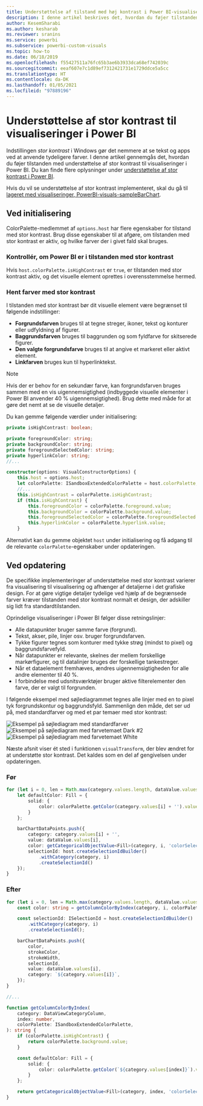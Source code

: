 ```yaml
---
title: Understøttelse af tilstand med høj kontrast i Power BI-visualiseringer i en integreret Power BI-analyse for at få bedre integreret BI-indsigt
description: I denne artikel beskrives det, hvordan du føjer tilstanden med understøttelse af stor kontrast til visualiseringer i Power BI. Aktivér bedre integreret BI-indsigt ved hjælp af Power BI-integreret analyse.
author: KesemSharabi
ms.author: kesharab
ms.reviewer: sranins
ms.service: powerbi
ms.subservice: powerbi-custom-visuals
ms.topic: how-to
ms.date: 06/18/2019
ms.openlocfilehash: f55427511a76fc65b3ae6b3933dca68ef742039c
ms.sourcegitcommit: eeaf607e7c1d89ef7312421731e1729ddce5a5cc
ms.translationtype: HT
ms.contentlocale: da-DK
ms.lasthandoff: 01/05/2021
ms.locfileid: "97889196"
---
```

# <a name="high-contrast-mode-support-in-power-bi-visuals"></a>Understøttelse af stor kontrast til visualiseringer i Power BI

Indstillingen *stor kontrast* i Windows gør det nemmere at se tekst og apps ved at anvende tydeligere farver. I denne artikel gennemgås det, hvordan du føjer tilstanden med understøttelse af stor kontrast til visualiseringer i Power BI. Du kan finde flere oplysninger under [understøttelse af stor kontrast i Power BI](https://powerbi.microsoft.com/blog/power-bi-desktop-june-2018-feature-summary/#highContrast).

Hvis du vil se understøttelse af stor kontrast implementeret, skal du gå til [lageret med visualiseringer, PowerBI-visuals-sampleBarChart](https://github.com/Microsoft/PowerBI-visuals-sampleBarChart/commit/61011c82b66ca0d3321868f1d089c65101ca42e6).

## <a name="on-initialization"></a>Ved initialisering

ColorPalette-medlemmet af `options.host` har flere egenskaber for tilstand med stor kontrast. Brug disse egenskaber til at afgøre, om tilstanden med stor kontrast er aktiv, og hvilke farver der i givet fald skal bruges.

### <a name="detect-that-power-bi-is-in-high-contrast-mode"></a>Kontrollér, om Power BI er i tilstanden med stor kontrast

Hvis `host.colorPalette.isHighContrast` er `true`, er tilstanden med stor kontrast aktiv, og det visuelle element oprettes i overensstemmelse hermed.

### <a name="get-high-contrast-colors"></a>Hent farver med stor kontrast

I tilstanden med stor kontrast bør dit visuelle element være begrænset til følgende indstillinger:

* **Forgrundsfarven** bruges til at tegne streger, ikoner, tekst og konturer eller udfyldning af figurer.
* **Baggrundsfarven** bruges til baggrunden og som fyldfarve for skitserede figurer.
* **Den valgte forgrundsfarve** bruges til at angive et markeret eller aktivt element.
* **Linkfarven** bruges kun til hyperlinktekst.

> [!NOTE]
> Hvis der er behov for en sekundær farve, kan forgrundsfarven bruges sammen med en vis uigennemsigtighed (indbyggede visuelle elementer i Power BI anvender 40 % uigennemsigtighed). Brug dette med måde for at gøre det nemt at se de visuelle detaljer.

Du kan gemme følgende værdier under initialisering:

```typescript
private isHighContrast: boolean;

private foregroundColor: string;
private backgroundColor: string;
private foregroundSelectedColor: string;
private hyperlinkColor: string;
//...

constructor(options: VisualConstructorOptions) {
    this.host = options.host;
    let colorPalette: ISandboxExtendedColorPalette = host.colorPalette;
    //...
    this.isHighContrast = colorPalette.isHighContrast;
    if (this.isHighContrast) {
        this.foregroundColor = colorPalette.foreground.value;
        this.backgroundColor = colorPalette.background.value;
        this.foregroundSelectedColor = colorPalette.foregroundSelected.value;
        this.hyperlinkColor = colorPalette.hyperlink.value;
    }
```

Alternativt kan du gemme objektet `host` under initialisering og få adgang til de relevante `colorPalette`-egenskaber under opdateringen.

## <a name="on-update"></a>Ved opdatering

De specifikke implementeringer af understøttelse med stor kontrast varierer fra visualisering til visualisering og afhænger af detaljerne i det grafiske design. For at gøre vigtige detaljer tydelige ved hjælp af de begrænsede farver kræver tilstanden med stor kontrast normalt et design, der adskiller sig lidt fra standardtilstanden.

Oprindelige visualiseringer i Power BI følger disse retningslinjer:

* Alle datapunkter bruger samme farve (forgrund).
* Tekst, akser, pile, linjer osv. bruger forgrundsfarven.
* Tykke figurer tegnes som konturer med tykke strøg (mindst to pixel) og baggrundsfarvefyld.
* Når datapunkter er relevante, skelnes der mellem forskellige markørfigurer, og til datalinjer bruges der forskellige tankestreger.
* Når et dataelement fremhæves, ændres uigennemsigtigheden for alle andre elementer til 40 %.
* I forbindelse med udsnitsværktøjer bruger aktive filterelementer den farve, der er valgt til forgrunden.

I følgende eksempel med søjlediagrammet tegnes alle linjer med en to pixel tyk forgrundskontur og baggrundsfyld. Sammenlign den måde, det ser ud på, med standardfarver og med et par temaer med stor kontrast:

![Eksempel på søjlediagram med standardfarver](media/high-contrast-support/hc-samplebarchart-standard.png)
![Eksempel på søjlediagram med farvetemaet *Dark #2*](media/high-contrast-support/hc-samplebarchart-dark2.png)
![Eksempel på søjlediagram med farvetemaet *White*](media/high-contrast-support/hc-samplebarchart-white.png)

Næste afsnit viser ét sted i funktionen `visualTransform`, der blev ændret for at understøtte stor kontrast. Det kaldes som en del af gengivelsen under opdateringen.

### <a name="before"></a>Før

```typescript
for (let i = 0, len = Math.max(category.values.length, dataValue.values.length); i < len; i++) {
    let defaultColor: Fill = {
        solid: {
            color: colorPalette.getColor(category.values[i] + '').value
        }
    };

    barChartDataPoints.push({
        category: category.values[i] + '',
        value: dataValue.values[i],
        color: getCategoricalObjectValue<Fill>(category, i, 'colorSelector', 'fill', defaultColor).solid.color,
        selectionId: host.createSelectionIdBuilder()
            .withCategory(category, i)
            .createSelectionId()
    });
}
```

### <a name="after"></a>Efter

```typescript
for (let i = 0, len = Math.max(category.values.length, dataValue.values.length); i < len; i++) {
    const color: string = getColumnColorByIndex(category, i, colorPalette);

    const selectionId: ISelectionId = host.createSelectionIdBuilder()
        .withCategory(category, i)
        .createSelectionId();

    barChartDataPoints.push({
        color,
        strokeColor,
        strokeWidth,
        selectionId,
        value: dataValue.values[i],
        category: `${category.values[i]}`,
    });
}

//...

function getColumnColorByIndex(
    category: DataViewCategoryColumn,
    index: number,
    colorPalette: ISandboxExtendedColorPalette,
): string {
    if (colorPalette.isHighContrast) {
        return colorPalette.background.value;
    }

    const defaultColor: Fill = {
        solid: {
            color: colorPalette.getColor(`${category.values[index]}`).value,
        }
    };

    return getCategoricalObjectValue<Fill>(category, index, 'colorSelector', 'fill', defaultColor).solid.color;
}
```
